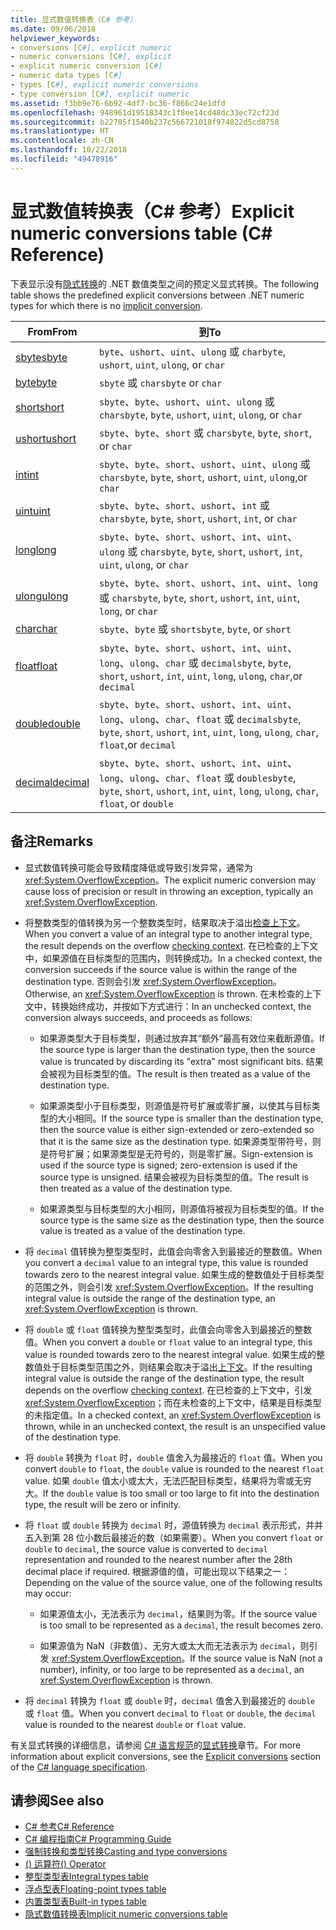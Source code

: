 ```yaml
---
title: 显式数值转换表（C# 参考）
ms.date: 09/06/2018
helpviewer_keywords:
- conversions [C#], explicit numeric
- numeric conversions [C#], explicit
- explicit numeric conversion [C#]
- numeric data types [C#]
- types [C#], explicit numeric conversions
- type conversion [C#], explicit numeric
ms.assetid: f3bb9e76-6b92-4df7-bc36-f866c24e1dfd
ms.openlocfilehash: 948961d19518343c1f8ee14cd48dc33ec72cf23d
ms.sourcegitcommit: b22705f1540b237c566721018f974822d5cd8758
ms.translationtype: HT
ms.contentlocale: zh-CN
ms.lasthandoff: 10/22/2018
ms.locfileid: "49478916"
---
```

# <a name="explicit-numeric-conversions-table-c-reference"></a><span data-ttu-id="64b4d-102">显式数值转换表（C# 参考）</span><span class="sxs-lookup"><span data-stu-id="64b4d-102">Explicit numeric conversions table (C# Reference)</span></span>

<span data-ttu-id="64b4d-103">下表显示没有[隐式转换](implicit-numeric-conversions-table.md)的 .NET 数值类型之间的预定义显式转换。</span><span class="sxs-lookup"><span data-stu-id="64b4d-103">The following table shows the predefined explicit conversions between .NET numeric types for which there is no [implicit conversion](implicit-numeric-conversions-table.md).</span></span>

|<span data-ttu-id="64b4d-104">From</span><span class="sxs-lookup"><span data-stu-id="64b4d-104">From</span></span>|<span data-ttu-id="64b4d-105">到</span><span class="sxs-lookup"><span data-stu-id="64b4d-105">To</span></span>|  
|----------|--------|  
|[<span data-ttu-id="64b4d-106">sbyte</span><span class="sxs-lookup"><span data-stu-id="64b4d-106">sbyte</span></span>](sbyte.md)|<span data-ttu-id="64b4d-107">`byte`、`ushort`、`uint`、`ulong` 或 `char`</span><span class="sxs-lookup"><span data-stu-id="64b4d-107">`byte`, `ushort`, `uint`, `ulong`, or `char`</span></span>|  
|[<span data-ttu-id="64b4d-108">byte</span><span class="sxs-lookup"><span data-stu-id="64b4d-108">byte</span></span>](byte.md)|<span data-ttu-id="64b4d-109">`sbyte` 或 `char`</span><span class="sxs-lookup"><span data-stu-id="64b4d-109">`sbyte` or `char`</span></span>|  
|[<span data-ttu-id="64b4d-110">short</span><span class="sxs-lookup"><span data-stu-id="64b4d-110">short</span></span>](short.md)|<span data-ttu-id="64b4d-111">`sbyte`、`byte`、`ushort`、`uint`、`ulong` 或 `char`</span><span class="sxs-lookup"><span data-stu-id="64b4d-111">`sbyte`, `byte`, `ushort`, `uint`, `ulong`, or `char`</span></span>|  
|[<span data-ttu-id="64b4d-112">ushort</span><span class="sxs-lookup"><span data-stu-id="64b4d-112">ushort</span></span>](ushort.md)|<span data-ttu-id="64b4d-113">`sbyte`、`byte`、`short` 或 `char`</span><span class="sxs-lookup"><span data-stu-id="64b4d-113">`sbyte`, `byte`, `short`, or `char`</span></span>|  
|[<span data-ttu-id="64b4d-114">int</span><span class="sxs-lookup"><span data-stu-id="64b4d-114">int</span></span>](int.md)|<span data-ttu-id="64b4d-115">`sbyte`、`byte`、`short`、`ushort`、`uint`、`ulong` 或 `char`</span><span class="sxs-lookup"><span data-stu-id="64b4d-115">`sbyte`, `byte`, `short`, `ushort`, `uint`, `ulong`,or `char`</span></span>|  
|[<span data-ttu-id="64b4d-116">uint</span><span class="sxs-lookup"><span data-stu-id="64b4d-116">uint</span></span>](uint.md)|<span data-ttu-id="64b4d-117">`sbyte`、`byte`、`short`、`ushort`、`int` 或 `char`</span><span class="sxs-lookup"><span data-stu-id="64b4d-117">`sbyte`, `byte`, `short`, `ushort`, `int`, or `char`</span></span>|  
|[<span data-ttu-id="64b4d-118">long</span><span class="sxs-lookup"><span data-stu-id="64b4d-118">long</span></span>](long.md)|<span data-ttu-id="64b4d-119">`sbyte`、`byte`、`short`、`ushort`、`int`、`uint`、`ulong` 或 `char`</span><span class="sxs-lookup"><span data-stu-id="64b4d-119">`sbyte`, `byte`, `short`, `ushort`, `int`, `uint`, `ulong`, or `char`</span></span>|  
|[<span data-ttu-id="64b4d-120">ulong</span><span class="sxs-lookup"><span data-stu-id="64b4d-120">ulong</span></span>](ulong.md)|<span data-ttu-id="64b4d-121">`sbyte`、`byte`、`short`、`ushort`、`int`、`uint`、`long` 或 `char`</span><span class="sxs-lookup"><span data-stu-id="64b4d-121">`sbyte`, `byte`, `short`, `ushort`, `int`, `uint`, `long`, or `char`</span></span>|  
|[<span data-ttu-id="64b4d-122">char</span><span class="sxs-lookup"><span data-stu-id="64b4d-122">char</span></span>](char.md)|<span data-ttu-id="64b4d-123">`sbyte`、`byte` 或 `short`</span><span class="sxs-lookup"><span data-stu-id="64b4d-123">`sbyte`, `byte`, or `short`</span></span>|  
|[<span data-ttu-id="64b4d-124">float</span><span class="sxs-lookup"><span data-stu-id="64b4d-124">float</span></span>](float.md)|<span data-ttu-id="64b4d-125">`sbyte`、`byte`、`short`、`ushort`、`int`、`uint`、`long`、`ulong`、`char` 或 `decimal`</span><span class="sxs-lookup"><span data-stu-id="64b4d-125">`sbyte`, `byte`, `short`, `ushort`, `int`, `uint`, `long`, `ulong`, `char`,or `decimal`</span></span>|  
|[<span data-ttu-id="64b4d-126">double</span><span class="sxs-lookup"><span data-stu-id="64b4d-126">double</span></span>](double.md)|<span data-ttu-id="64b4d-127">`sbyte`、`byte`、`short`、`ushort`、`int`、`uint`、`long`、`ulong`、`char`、`float` 或 `decimal`</span><span class="sxs-lookup"><span data-stu-id="64b4d-127">`sbyte`, `byte`, `short`, `ushort`, `int`, `uint`, `long`, `ulong`, `char`, `float`,or `decimal`</span></span>|  
|[<span data-ttu-id="64b4d-128">decimal</span><span class="sxs-lookup"><span data-stu-id="64b4d-128">decimal</span></span>](decimal.md)|<span data-ttu-id="64b4d-129">`sbyte`、`byte`、`short`、`ushort`、`int`、`uint`、`long`、`ulong`、`char`、`float` 或 `double`</span><span class="sxs-lookup"><span data-stu-id="64b4d-129">`sbyte`, `byte`, `short`, `ushort`, `int`, `uint`, `long`, `ulong`, `char`, `float`, or `double`</span></span>|  
  
## <a name="remarks"></a><span data-ttu-id="64b4d-130">备注</span><span class="sxs-lookup"><span data-stu-id="64b4d-130">Remarks</span></span>  
  
- <span data-ttu-id="64b4d-131">显式数值转换可能会导致精度降低或导致引发异常，通常为 <xref:System.OverflowException>。</span><span class="sxs-lookup"><span data-stu-id="64b4d-131">The explicit numeric conversion may cause loss of precision or result in throwing an exception, typically an <xref:System.OverflowException>.</span></span>  

- <span data-ttu-id="64b4d-132">将整数类型的值转换为另一个整数类型时，结果取决于溢出[检查上下文](checked-and-unchecked.md)。</span><span class="sxs-lookup"><span data-stu-id="64b4d-132">When you convert a value of an integral type to another integral type, the result depends on the overflow [checking context](checked-and-unchecked.md).</span></span> <span data-ttu-id="64b4d-133">在已检查的上下文中，如果源值在目标类型的范围内，则转换成功。</span><span class="sxs-lookup"><span data-stu-id="64b4d-133">In a checked context, the conversion succeeds if the source value is within the range of the destination type.</span></span> <span data-ttu-id="64b4d-134">否则会引发 <xref:System.OverflowException>。</span><span class="sxs-lookup"><span data-stu-id="64b4d-134">Otherwise, an <xref:System.OverflowException> is thrown.</span></span> <span data-ttu-id="64b4d-135">在未检查的上下文中，转换始终成功，并按如下方式进行：</span><span class="sxs-lookup"><span data-stu-id="64b4d-135">In an unchecked context, the conversion always succeeds, and proceeds as follows:</span></span>

  - <span data-ttu-id="64b4d-136">如果源类型大于目标类型，则通过放弃其“额外”最高有效位来截断源值。</span><span class="sxs-lookup"><span data-stu-id="64b4d-136">If the source type is larger than the destination type, then the source value is truncated by discarding its "extra" most significant bits.</span></span> <span data-ttu-id="64b4d-137">结果会被视为目标类型的值。</span><span class="sxs-lookup"><span data-stu-id="64b4d-137">The result is then treated as a value of the destination type.</span></span>

  - <span data-ttu-id="64b4d-138">如果源类型小于目标类型，则源值是符号扩展或零扩展，以使其与目标类型的大小相同。</span><span class="sxs-lookup"><span data-stu-id="64b4d-138">If the source type is smaller than the destination type, then the source value is either sign-extended or zero-extended so that it is the same size as the destination type.</span></span> <span data-ttu-id="64b4d-139">如果源类型带符号，则是符号扩展；如果源类型是无符号的，则是零扩展。</span><span class="sxs-lookup"><span data-stu-id="64b4d-139">Sign-extension is used if the source type is signed; zero-extension is used if the source type is unsigned.</span></span> <span data-ttu-id="64b4d-140">结果会被视为目标类型的值。</span><span class="sxs-lookup"><span data-stu-id="64b4d-140">The result is then treated as a value of the destination type.</span></span>

  - <span data-ttu-id="64b4d-141">如果源类型与目标类型的大小相同，则源值将被视为目标类型的值。</span><span class="sxs-lookup"><span data-stu-id="64b4d-141">If the source type is the same size as the destination type, then the source value is treated as a value of the destination type.</span></span>
  
- <span data-ttu-id="64b4d-142">将 `decimal` 值转换为整型类型时，此值会向零舍入到最接近的整数值。</span><span class="sxs-lookup"><span data-stu-id="64b4d-142">When you convert a `decimal` value to an integral type, this value is rounded towards zero to the nearest integral value.</span></span> <span data-ttu-id="64b4d-143">如果生成的整数值处于目标类型的范围之外，则会引发 <xref:System.OverflowException>。</span><span class="sxs-lookup"><span data-stu-id="64b4d-143">If the resulting integral value is outside the range of the destination type, an <xref:System.OverflowException> is thrown.</span></span>  
  
- <span data-ttu-id="64b4d-144">将 `double` 或 `float` 值转换为整型类型时，此值会向零舍入到最接近的整数值。</span><span class="sxs-lookup"><span data-stu-id="64b4d-144">When you convert a `double` or `float` value to an integral type, this value is rounded towards zero to the nearest integral value.</span></span> <span data-ttu-id="64b4d-145">如果生成的整数值处于目标类型范围之外，则结果会取决于溢出[上下文](checked-and-unchecked.md)。</span><span class="sxs-lookup"><span data-stu-id="64b4d-145">If the resulting integral value is outside the range of the destination type, the result depends on the overflow [checking context](checked-and-unchecked.md).</span></span> <span data-ttu-id="64b4d-146">在已检查的上下文中，引发 <xref:System.OverflowException>；而在未检查的上下文中，结果是目标类型的未指定值。</span><span class="sxs-lookup"><span data-stu-id="64b4d-146">In a checked context, an <xref:System.OverflowException> is thrown, while in an unchecked context, the result is an unspecified value of the destination type.</span></span>  
  
- <span data-ttu-id="64b4d-147">将 `double` 转换为 `float` 时，`double` 值舍入为最接近的 `float` 值。</span><span class="sxs-lookup"><span data-stu-id="64b4d-147">When you convert `double` to `float`, the `double` value is rounded to the nearest `float` value.</span></span> <span data-ttu-id="64b4d-148">如果 `double` 值太小或太大，无法匹配目标类型，结果将为零或无穷大。</span><span class="sxs-lookup"><span data-stu-id="64b4d-148">If the `double` value is too small or too large to fit into the destination type, the result will be zero or infinity.</span></span>  
  
- <span data-ttu-id="64b4d-149">将 `float` 或 `double` 转换为 `decimal` 时，源值转换为 `decimal` 表示形式，并并五入到第 28 位小数后最接近的数（如果需要）。</span><span class="sxs-lookup"><span data-stu-id="64b4d-149">When you convert `float` or `double` to `decimal`, the source value is converted to `decimal` representation and rounded to the nearest number after the 28th decimal place if required.</span></span> <span data-ttu-id="64b4d-150">根据源值的值，可能出现以下结果之一：</span><span class="sxs-lookup"><span data-stu-id="64b4d-150">Depending on the value of the source value, one of the following results may occur:</span></span>  

  - <span data-ttu-id="64b4d-151">如果源值太小，无法表示为 `decimal`，结果则为零。</span><span class="sxs-lookup"><span data-stu-id="64b4d-151">If the source value is too small to be represented as a `decimal`, the result becomes zero.</span></span>  

  - <span data-ttu-id="64b4d-152">如果源值为 NaN（非数值）、无穷大或太大而无法表示为 `decimal`，则引发 <xref:System.OverflowException>。</span><span class="sxs-lookup"><span data-stu-id="64b4d-152">If the source value is NaN (not a number), infinity, or too large to be represented as a `decimal`, an <xref:System.OverflowException> is thrown.</span></span>  
  
- <span data-ttu-id="64b4d-153">将 `decimal` 转换为 `float` 或 `double` 时，`decimal` 值舍入到最接近的 `double` 或 `float` 值。</span><span class="sxs-lookup"><span data-stu-id="64b4d-153">When you convert `decimal` to `float` or `double`, the `decimal` value is rounded to the nearest `double` or `float` value.</span></span>  
  
 <span data-ttu-id="64b4d-154">有关显式转换的详细信息，请参阅 [C# 语言规范](../language-specification/index.md)的[显式转换](~/_csharplang/spec/conversions.md#explicit-conversions)章节。</span><span class="sxs-lookup"><span data-stu-id="64b4d-154">For more information about explicit conversions, see the [Explicit conversions](~/_csharplang/spec/conversions.md#explicit-conversions) section of the [C# language specification](../language-specification/index.md).</span></span>
  
## <a name="see-also"></a><span data-ttu-id="64b4d-155">请参阅</span><span class="sxs-lookup"><span data-stu-id="64b4d-155">See also</span></span>

- [<span data-ttu-id="64b4d-156">C# 参考</span><span class="sxs-lookup"><span data-stu-id="64b4d-156">C# Reference</span></span>](../index.md)
- [<span data-ttu-id="64b4d-157">C# 编程指南</span><span class="sxs-lookup"><span data-stu-id="64b4d-157">C# Programming Guide</span></span>](../../programming-guide/index.md)
- [<span data-ttu-id="64b4d-158">强制转换和类型转换</span><span class="sxs-lookup"><span data-stu-id="64b4d-158">Casting and type conversions</span></span>](../../programming-guide/types/casting-and-type-conversions.md)
- [<span data-ttu-id="64b4d-159">() 运算符</span><span class="sxs-lookup"><span data-stu-id="64b4d-159">() Operator</span></span>](../operators/invocation-operator.md)
- [<span data-ttu-id="64b4d-160">整型类型表</span><span class="sxs-lookup"><span data-stu-id="64b4d-160">Integral types table</span></span>](integral-types-table.md)
- [<span data-ttu-id="64b4d-161">浮点型表</span><span class="sxs-lookup"><span data-stu-id="64b4d-161">Floating-point types table</span></span>](floating-point-types-table.md)
- [<span data-ttu-id="64b4d-162">内置类型表</span><span class="sxs-lookup"><span data-stu-id="64b4d-162">Built-in types table</span></span>](built-in-types-table.md)
- [<span data-ttu-id="64b4d-163">隐式数值转换表</span><span class="sxs-lookup"><span data-stu-id="64b4d-163">Implicit numeric conversions table</span></span>](implicit-numeric-conversions-table.md)
